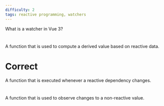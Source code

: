 ```yaml
---
difficulty: 2
tags: reactive programming, watchers
---
```


What is a watcher in Vue 3?

#

A function that is used to compute a derived value based on reactive data.

# Correct

A function that is executed whenever a reactive dependency changes.

#

A function that is used to observe changes to a non-reactive value.
